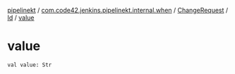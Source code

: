 [pipelinekt](../../../index.md) / [com.code42.jenkins.pipelinekt.internal.when](../../index.md) / [ChangeRequest](../index.md) / [Id](index.md) / [value](./value.md)

# value

`val value: Str`